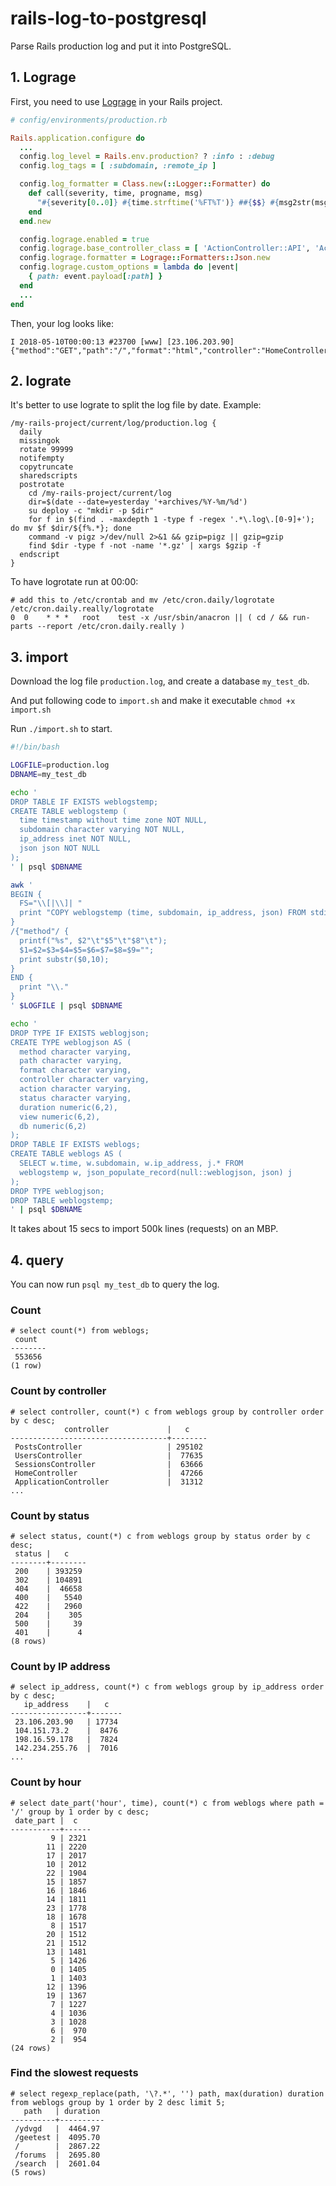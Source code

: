# rails-log-to-postgresql

Parse Rails production log and put it into PostgreSQL.

## 1. Lograge

First, you need to use [Lograge](https://github.com/roidrage/lograge) in your Rails project.

```ruby
# config/environments/production.rb

Rails.application.configure do
  ...
  config.log_level = Rails.env.production? ? :info : :debug
  config.log_tags = [ :subdomain, :remote_ip ]

  config.log_formatter = Class.new(::Logger::Formatter) do
    def call(severity, time, progname, msg)
      "#{severity[0..0]} #{time.strftime('%FT%T')} ##{$$} #{msg2str(msg)}\n"
    end
  end.new

  config.lograge.enabled = true
  config.lograge.base_controller_class = [ 'ActionController::API', 'ActionController::Base' ]
  config.lograge.formatter = Lograge::Formatters::Json.new
  config.lograge.custom_options = lambda do |event|
    { path: event.payload[:path] }
  end
  ...
end
```

Then, your log looks like:

```
I 2018-05-10T00:00:13 #23700 [www] [23.106.203.90] {"method":"GET","path":"/","format":"html","controller":"HomeController","action":"index","status":200,"duration":21.29,"view":19.21,"db":0.0}
```

## 2. lograte

It's better to use lograte to split the log file by date. Example:

```
/my-rails-project/current/log/production.log {
  daily
  missingok
  rotate 99999
  notifempty
  copytruncate
  sharedscripts
  postrotate
    cd /my-rails-project/current/log
    dir=$(date --date=yesterday '+archives/%Y-%m/%d')
    su deploy -c "mkdir -p $dir"
    for f in $(find . -maxdepth 1 -type f -regex '.*\.log\.[0-9]+'); do mv $f $dir/${f%.*}; done
    command -v pigz >/dev/null 2>&1 && gzip=pigz || gzip=gzip
    find $dir -type f -not -name '*.gz' | xargs $gzip -f
  endscript
}
```

To have logrotate run at 00:00:

```
# add this to /etc/crontab and mv /etc/cron.daily/logrotate /etc/cron.daily.really/logrotate
0  0    * * *   root    test -x /usr/sbin/anacron || ( cd / && run-parts --report /etc/cron.daily.really )
```

## 3. import

Download the log file `production.log`, and create a database `my_test_db`.

And put following code to `import.sh` and make it executable `chmod +x import.sh`

Run `./import.sh` to start.

```bash
#!/bin/bash

LOGFILE=production.log
DBNAME=my_test_db

echo '
DROP TABLE IF EXISTS weblogstemp;
CREATE TABLE weblogstemp (
  time timestamp without time zone NOT NULL,
  subdomain character varying NOT NULL,
  ip_address inet NOT NULL,
  json json NOT NULL
);
' | psql $DBNAME

awk '
BEGIN {
  FS="\\[|\\]| "
  print "COPY weblogstemp (time, subdomain, ip_address, json) FROM stdin;"
}
/{"method"/ {
  printf("%s", $2"\t"$5"\t"$8"\t");
  $1=$2=$3=$4=$5=$6=$7=$8=$9="";
  print substr($0,10);
}
END {
  print "\\."
}
' $LOGFILE | psql $DBNAME

echo '
DROP TYPE IF EXISTS weblogjson;
CREATE TYPE weblogjson AS (
  method character varying,
  path character varying,
  format character varying,
  controller character varying,
  action character varying,
  status character varying,
  duration numeric(6,2),
  view numeric(6,2),
  db numeric(6,2)
);
DROP TABLE IF EXISTS weblogs;
CREATE TABLE weblogs AS (
  SELECT w.time, w.subdomain, w.ip_address, j.* FROM
  weblogstemp w, json_populate_record(null::weblogjson, json) j
);
DROP TYPE weblogjson;
DROP TABLE weblogstemp;
' | psql $DBNAME
```

It takes about 15 secs to import 500k lines (requests) on an MBP.

## 4. query

You can now run `psql my_test_db` to query the log.

### Count

```
# select count(*) from weblogs;
 count
--------
 553656
(1 row)
```

### Count by controller

```
# select controller, count(*) c from weblogs group by controller order by c desc;
            controller             |   c
-----------------------------------+--------
 PostsController                   | 295102
 UsersController                   |  77635
 SessionsController                |  63666
 HomeController                    |  47266
 ApplicationController             |  31312
...
```

### Count by status

```
# select status, count(*) c from weblogs group by status order by c desc;
 status |   c
--------+--------
 200    | 393259
 302    | 104891
 404    |  46658
 400    |   5540
 422    |   2960
 204    |    305
 500    |     39
 401    |      4
(8 rows)
```

### Count by IP address

```
# select ip_address, count(*) c from weblogs group by ip_address order by c desc;
   ip_address    |   c
-----------------+-------
 23.106.203.90   | 17734
 104.151.73.2    |  8476
 198.16.59.178   |  7824
 142.234.255.76  |  7016
...
```

### Count by hour

```
# select date_part('hour', time), count(*) c from weblogs where path = '/' group by 1 order by c desc;
 date_part |  c
-----------+------
         9 | 2321
        11 | 2220
        17 | 2017
        10 | 2012
        22 | 1904
        15 | 1857
        16 | 1846
        14 | 1811
        23 | 1778
        18 | 1678
         8 | 1517
        20 | 1512
        21 | 1512
        13 | 1481
         5 | 1426
         0 | 1405
         1 | 1403
        12 | 1396
        19 | 1367
         7 | 1227
         4 | 1036
         3 | 1028
         6 |  970
         2 |  954
(24 rows)
```

### Find the slowest requests

```
# select regexp_replace(path, '\?.*', '') path, max(duration) duration from weblogs group by 1 order by 2 desc limit 5;
   path   | duration
----------+----------
 /ydvgd   |  4464.97
 /geetest |  4095.70
 /        |  2867.22
 /forums  |  2695.80
 /search  |  2601.04
(5 rows)
```

